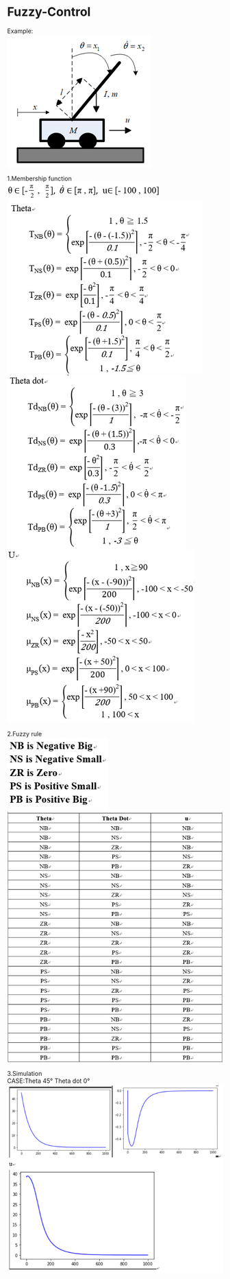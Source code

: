 # Fuzzy-Control
Example:    
![image](Png/example.png)   

1.Membership function   
![image](Png/ParameterRange.png)    
![image](Png/Theta.png)   
![image](Png/ThetaDot.png)    
![image](Png/U.png)   

2.Fuzzy rule    
![image](Png/Rule.png)    
![image](Png/RuleTable.png)   

3.Simulation    
CASE:Theta 45° Theta dot 0°   
![image](Png/Case.png)   
